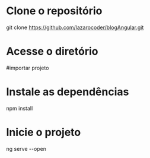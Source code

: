 # Clone o repositório
git clone https://github.com/lazarocoder/blogAngular.git

# Acesse o diretório

#importar projeto

# Instale as dependências
npm install

# Inicie o projeto
ng serve --open
